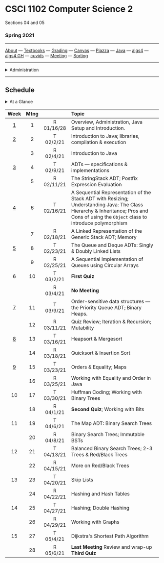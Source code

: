 # CSCI 1102 Computer Science 2

Sections 04 and 05

### Spring 2021

---

[About](resources/about.md) —  [Textbooks](resources/textbooks.md) —  [Grading](resources/grading.md) —  [Canvas](https://bostoncollege.instructure.com/courses/1619778)  —  [Piazza](https://piazza.com/class/kkaaqjvvwfl2zp)  —  [Java](https://docs.oracle.com/javase/8/docs/api/index.html?overview-summary.html) — [algs4](https://algs4.cs.princeton.edu/)  — [algs4 GH](https://github.com/kevin-wayne/algs4)  —  [cuvids](https://cuvids.io/app/course/2/)  —  [Meeting](https://bccte.zoom.us/j/3306891980)  —  [Sorting](https://www.toptal.com/developers/sorting-algorithms)

---
<details>
  <summary>Administration</summary>

+ [Meets On Line](https://bccte.zoom.us/j/3306891980): Tuesdays and Thursdays 1:30PM - 2:45PM and again 3PM - 4:15PM.

> Items in `code font` below can be attached to the suffix `@bc.edu` for mail contact.

#### Instructor:

 [Robert Muller](http://www.cs.bc.edu/~muller/) **Office Hours**: Wednesdays **9AM - 11AM**, Thursdays **8:00PM - 9:30PM** [Zoom](https://bccte.zoom.us/j/3306891980), `robert.muller`

#### Teaching Assistants:

<details open> <summary>Callie Sardina, Head Teaching Assistant</summary> 

+ **Office Hours**: Thursdays, 9AM - 11AM [Zoom](https://bccte.zoom.us/j/2175950858?pwd=QkpyTkVkR0IremQ5eWFGeStIOHdXUT09), `sardinac`

</details>

<details open><summary>Kristen Bayreuther</summary>

+ **Office Hours**: Mondays 5PM - 6PM, Fridays 3:30PM - 4:30PM [Zoom](https://bccte.zoom.us/j/3535839037), `bayreutk`

</details>

<details open> <summary>Weber Meng</summary>

+ **Office Hours**: Sundays 2PM - 4PM [Zoom](https://bccte.zoom.us/j/4058045025), `mengqf`

</details>

<details open> <summary>Liam Murphy</summary>

+ **Office Hours**: Tuesdays 10:30AM - 11:30AM, Fridays 2PM - 3PM [Zoom](https://bccte.zoom.us/j/3085424208), `murpaue`

</details>

</details>

---
## Schedule

<details>
  <summary>At a Glance</summary> 
   1. Getting Started
   2. ADTs, Stacks
   3. Understanding Java
   4. Generics
   5. Queues
   6. Deques
   7. Priority Queues; Binary Heaps
   8. Order and Equality
   9. Sorting
   10. Huffman Coding
   11. Maps; Binary Search Trees
   12. Balanced Binary Search Trees
   13. Hash Tables
   14. Graphs; Shortest Paths
</details>



|                    Week                    | Mtng |            | Topic                                                        |
| :----------------------------------------: | :--: | :--------: | :----------------------------------------------------------- |
| [1](https://github.com/BC-CSCI1102/Week01) |  1   | R 01/16/28 | Overview, Administration, Java Setup and Introduction.       |
| [2](https://github.com/BC-CSCI1102/Week02) |  2   | T 02/2/21  | Introduction to Java; libraries, compilation & execution     |
|                                            |  3   | R 02/4/21  | Introduction to Java                                         |
| [3](https://github.com/BC-CSCI1102/Week03) |  4   | T 02/9/21  | ADTs — specifications & implementations                      |
|                                            |  5   | R 02/11/21 | The StringStack ADT; Postfix Expression Evaluation           |
| [4](https://github.com/BC-CSCI1102/Week04) |  6   | T 02/16/21 | A Sequential Representation of the Stack ADT with Resizing; Understanding Java: The Class Hierarchy & Inheritance; Pros and Cons of using the `Object` class to introduce polymorphism |
|                                            |  7   | R 02/18/21 | A Linked Representation of the Generic Stack ADT; Memory     |
| [5](https://github.com/BC-CSCI1102/Week05) |  8   | T 02/23/21 | The Queue and Deque ADTs: Singly & Doubly Linked Lists       |
|                                            |  9   | R 02/25/21 | A Sequential Implementation of Queues using Circular Arrays  |
|                     6                      |  10  | T 03/2/21  | **First Quiz**                                               |
|                                            |      | R 03/4/21  | **No Meeting**                                               |
| [7](https://github.com/BC-CSCI1102/Week07) |  11  | T 03/9/21  | Order-sensitive data structures — the Priority Queue ADT; Binary Heaps. |
|                                            |  12  | R 03/11/21 | Quiz Review; Iteration & Recursion; Mutability               |
| [8](https://github.com/BC-CSCI1102/Week08) |  13  | T 03/16/21 | Heapsort & Mergesort                                         |
|                                            |  14  | R 03/18/21 | Quicksort & Insertion Sort                                   |
| [9](https://github.com/BC-CSCI1102/Week09) |  15  | T 03/23/21 | Orders & Equality; Maps                                      |
|                                            |  16  | R 03/25/21 | Working with Equality and Order in Java                      |
|                     10                     |  17  | T 03/30/21 | Huffman Coding; Working with Binary Trees                    |
|                                            |  18  | R 04/1/21  | **Second Quiz**; Working with Bits                           |
|                     11                     |  19  | T 04/6/21  | The Map ADT: Binary Search Trees                             |
|                                            |  20  | R 04/8/21  | Binary Search Trees; Immutable BSTs                          |
|                     12                     |  21  | T 04/13/21 | Balanced Binary Search Trees; 2-3 Trees & Red/Black Trees    |
|                                            |  22  | R 04/15/21 | More on Red/Black Trees                                      |
|                     13                     |  23  | T 04/20/21 | Skip Lists                                                   |
|                                            |  24  | R 04/22/21 | Hashing and Hash Tables                                      |
|                     14                     |  25  | T 04/27/21 | Hashing; Double Hashing                                      |
|                                            |  26  | R 04/29/21 | Working with Graphs                                          |
|                     15                     |  27  | T 05/4/21  | Dijkstra's Shortest Path Algorithm                           |
|                                            |  28  | R 05/6/21  | **Last Meeting** Review and wrap-up **Third Quiz**           |



